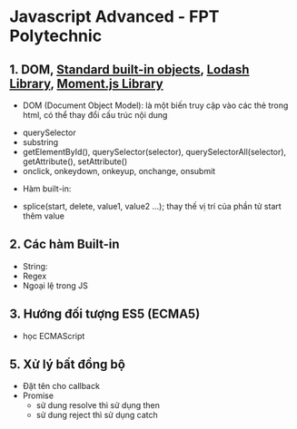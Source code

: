 # Javascript Advanced - FPT Polytechnic
## 1. DOM, [Standard built-in objects](https://developer.mozilla.org/vi/docs/Web/JavaScript/Reference/Global_Objects), [Lodash Library](https://lodash.com/), [Moment.js Library](https://momentjs.com/)
- DOM (Document Object Model): là một biến truy cập vào các thẻ trong html, có thể thay đổi cấu trúc nội dung
+ querySelector
+ substring
+ getElementById(), querySelector(selector), querySelectorAll(selector), getAttribute(), setAttribute()
+ onclick, onkeydown, onkeyup, onchange, onsubmit
- Hàm built-in:
+ splice(start, delete, value1, value2 ...); thay thế vị trí của phần tử start thêm value

## 2. Các hàm Built-in
- String:
- Regex
- Ngoại lệ trong JS
## 3. Hướng đối tượng ES5 (ECMA5)
- học ECMAScript
## 5. Xử lý bất đồng bộ
- Đặt tên cho callback
- Promise
    + sử dung resolve thì sử dụng then
    + sử dung reject thì sử dụng catch
